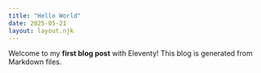 ```yaml
---
title: "Hello World"
date: 2025-05-21
layout: layout.njk
---
```


Welcome to my **first blog post** with Eleventy! This blog is generated from Markdown files.
